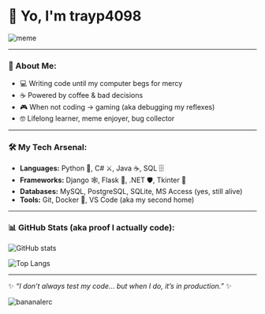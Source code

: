 # 👋 Yo, I'm trayp4098  

![meme](https://media.giphy.com/media/v1.Y2lkPTc5MGI3NjExczNrc2t0dWprNWRrM3RxNGR2dW83N3NnZmVqZXFocGZhdnVqdWd2ZiZlcD12MV9pbnRlcm5hbF9naWZfYnlfaWQmY3Q9Zw/zOvBKUUEERdNm/giphy.gif)  

---

### 🚀 About Me:
- 💻 Writing code until my computer begs for mercy  
- ☕ Powered by coffee & bad decisions  
- 🎮 When not coding → gaming (aka debugging my reflexes)  
- 🤓 Lifelong learner, meme enjoyer, bug collector  

---

### 🛠️ My Tech Arsenal:
- **Languages:** Python 🐍, C# ⚔️, Java ☕, SQL 🗄️  
- **Frameworks:** Django 🕸️, Flask 🍼, .NET 🛡️, Tkinter 🎨  
- **Databases:** MySQL, PostgreSQL, SQLite, MS Access (yes, still alive)  
- **Tools:** Git, Docker 🐳, VS Code (aka my second home)  

---

### 📊 GitHub Stats (aka proof I actually code):
![GitHub stats](https://github-readme-stats.vercel.app/api?username=trayp4098&show_icons=true&theme=radical)  

![Top Langs](https://github-readme-stats.vercel.app/api/top-langs/?username=trayp4098&layout=compact&theme=radical)  

---

✨ *“I don’t always test my code… but when I do, it’s in production.”* ✨  

![bananalerc]([https://64.media.tumblr.com/15e62a95009e6e95b9be12ee02ee86b0/5c093813eea4f4ae-58/s640x960/d0041229625c770206a5d4bd637679da7597611c.gif](https://i.pinimg.com/originals/52/5a/9c/525a9cde70a922867872b13f043bd72a.gif))
